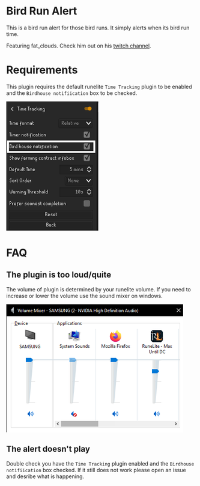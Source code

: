 # Bird Run Alert

This is a bird run alert for those bird runs. It simply alerts when its bird run time.

Featuring fat_clouds. Check him out on his [twitch channel](https://www.twitch.tv/fat_clouds).

# Requirements

This plugin requires the default runelite `Time Tracking` plugin to be enabled and the `Birdhouse notifiication` box to be checked.

![TimeTracking](./docs/imgs/timetracking.png)

# FAQ

## The plugin is too loud/quite

The volume of plugin is determined by your runelite volume. If you need to increase or lower the volume use the sound mixer on windows.

![VolumeMixer](./docs/imgs/volumemixer.png)

## The alert doesn't play

Double check you have the `Time Tracking` plugin enabled and the `Birdhouse notifiication` box checked. If it still does not work please open an issue and desribe what is happening.
